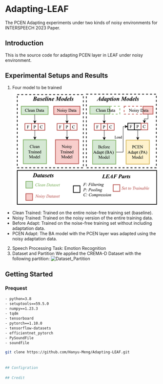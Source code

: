 # Adapting-LEAF
The PCEN Adapting experiments under two kinds of noisy environments for INTERSPEECH 2023 Paper.

## Introduction
This is the source code for adapting PCEN layer in LEAF under noisy environment.

## Experimental Setups and Results
1. Four model to be trained
![Experimental_Process](Image/experiment_process_leaf.png)
* Clean Trained: Trained on the entire noise-free training set (baseline). 
* Noisy Trained: Trained on the noisy version of the entire training data. 
* Before Adapt: Trained on the noise-free training set without including adaptation data.
* PCEN Adapt: The BA model with the PCEN layer was adapted using the noisy adaptation data. 

2. Speech Processing Task: Emotion Recognition
3. Dataset and Partition
We applied the CREMA-D Dataset with the following partition:
![Dataset_Partition](Image/data_partition.png.png)
## Getting Started
### Prequest
    - python=3.8
    - setuptools==59.5.0
    - numpy==1.23.3
    - tqdm
    - tensorboard
    - pytorch==1.10.0
    - tensorflow-datasets
    - efficientnet_pytorch
    - PySoundFile
    - soundfile

```bash
git clone https://github.com/Hanyu-Meng/Adapting-LEAF.git


## Configration

## Credit

